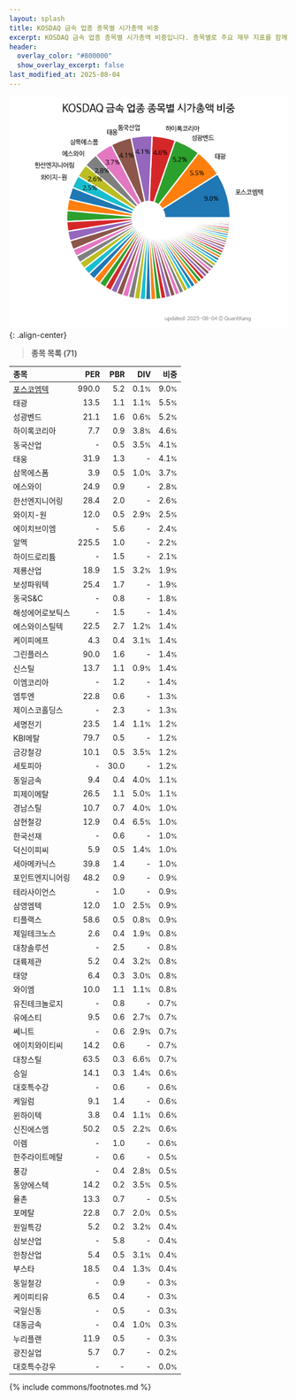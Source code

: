 ```yaml
---
layout: splash
title: KOSDAQ 금속 업종 종목별 시가총액 비중
excerpt: KOSDAQ 금속 업종 종목별 시가총액 비중입니다. 종목별로 주요 재무 지표를 함께 표시합니다.
header:
  overlay_color: "#800000"
  show_overlay_excerpt: false
last_modified_at: 2025-08-04
---
```



![KOSDAQ 금속 업종 종목별 시가총액 비중](/stats/sector/images/kosdaq_업종_금속_종목.png){: .align-center}


> **종목 목록 (71)**<a id="list"></a>

| **종목** | **PER** | **PBR** | **DIV** | **비중** |
| :------- | ------: | ------: | ------: | -------: |
| [포스코엠텍](/009520/) | 990.0 | 5.2 | 0.1<small>%</small> | 9.0<small>%</small> |
| 태광 | 13.5 | 1.1 | 1.1<small>%</small> | 5.5<small>%</small> |
| 성광벤드 | 21.1 | 1.6 | 0.6<small>%</small> | 5.2<small>%</small> |
| 하이록코리아 | 7.7 | 0.9 | 3.8<small>%</small> | 4.6<small>%</small> |
| 동국산업 | - | 0.5 | 3.5<small>%</small> | 4.1<small>%</small> |
| 태웅 | 31.9 | 1.3 | - | 4.1<small>%</small> |
| 삼목에스폼 | 3.9 | 0.5 | 1.0<small>%</small> | 3.7<small>%</small> |
| 에스와이 | 24.9 | 0.9 | - | 2.8<small>%</small> |
| 한선엔지니어링 | 28.4 | 2.0 | - | 2.6<small>%</small> |
| 와이지-원 | 12.0 | 0.5 | 2.9<small>%</small> | 2.5<small>%</small> |
| 에이치브이엠 | - | 5.6 | - | 2.4<small>%</small> |
| 알멕 | 225.5 | 1.0 | - | 2.2<small>%</small> |
| 하이드로리튬 | - | 1.5 | - | 2.1<small>%</small> |
| 제룡산업 | 18.9 | 1.5 | 3.2<small>%</small> | 1.9<small>%</small> |
| 보성파워텍 | 25.4 | 1.7 | - | 1.9<small>%</small> |
| 동국S&C | - | 0.8 | - | 1.8<small>%</small> |
| 해성에어로보틱스 | - | 1.5 | - | 1.4<small>%</small> |
| 에스와이스틸텍 | 22.5 | 2.7 | 1.2<small>%</small> | 1.4<small>%</small> |
| 케이피에프 | 4.3 | 0.4 | 3.1<small>%</small> | 1.4<small>%</small> |
| 그린플러스 | 90.0 | 1.6 | - | 1.4<small>%</small> |
| 신스틸 | 13.7 | 1.1 | 0.9<small>%</small> | 1.4<small>%</small> |
| 이엠코리아 | - | 1.2 | - | 1.4<small>%</small> |
| 엠투엔 | 22.8 | 0.6 | - | 1.3<small>%</small> |
| 제이스코홀딩스 | - | 2.3 | - | 1.3<small>%</small> |
| 세명전기 | 23.5 | 1.4 | 1.1<small>%</small> | 1.2<small>%</small> |
| KBI메탈 | 79.7 | 0.5 | - | 1.2<small>%</small> |
| 금강철강 | 10.1 | 0.5 | 3.5<small>%</small> | 1.2<small>%</small> |
| 세토피아 | - | 30.0 | - | 1.2<small>%</small> |
| 동일금속 | 9.4 | 0.4 | 4.0<small>%</small> | 1.1<small>%</small> |
| 피제이메탈 | 26.5 | 1.1 | 5.0<small>%</small> | 1.1<small>%</small> |
| 경남스틸 | 10.7 | 0.7 | 4.0<small>%</small> | 1.0<small>%</small> |
| 삼현철강 | 12.9 | 0.4 | 6.5<small>%</small> | 1.0<small>%</small> |
| 한국선재 | - | 0.6 | - | 1.0<small>%</small> |
| 덕신이피씨 | 5.9 | 0.5 | 1.4<small>%</small> | 1.0<small>%</small> |
| 세아메카닉스 | 39.8 | 1.4 | - | 1.0<small>%</small> |
| 포인트엔지니어링 | 48.2 | 0.9 | - | 0.9<small>%</small> |
| 테라사이언스 | - | 1.0 | - | 0.9<small>%</small> |
| 삼영엠텍 | 12.0 | 1.0 | 2.5<small>%</small> | 0.9<small>%</small> |
| 티플랙스 | 58.6 | 0.5 | 0.8<small>%</small> | 0.9<small>%</small> |
| 제일테크노스 | 2.6 | 0.4 | 1.9<small>%</small> | 0.8<small>%</small> |
| 대창솔루션 | - | 2.5 | - | 0.8<small>%</small> |
| 대륙제관 | 5.2 | 0.4 | 3.2<small>%</small> | 0.8<small>%</small> |
| 태양 | 6.4 | 0.3 | 3.0<small>%</small> | 0.8<small>%</small> |
| 와이엠 | 10.0 | 1.1 | 1.1<small>%</small> | 0.8<small>%</small> |
| 유진테크놀로지 | - | 0.8 | - | 0.7<small>%</small> |
| 유에스티 | 9.5 | 0.6 | 2.7<small>%</small> | 0.7<small>%</small> |
| 쎄니트 | - | 0.6 | 2.9<small>%</small> | 0.7<small>%</small> |
| 에이치와이티씨 | 14.2 | 0.6 | - | 0.7<small>%</small> |
| 대창스틸 | 63.5 | 0.3 | 6.6<small>%</small> | 0.7<small>%</small> |
| 승일 | 14.1 | 0.3 | 1.4<small>%</small> | 0.6<small>%</small> |
| 대호특수강 | - | 0.6 | - | 0.6<small>%</small> |
| 케일럼 | 9.1 | 1.4 | - | 0.6<small>%</small> |
| 윈하이텍 | 3.8 | 0.4 | 1.1<small>%</small> | 0.6<small>%</small> |
| 신진에스엠 | 50.2 | 0.5 | 2.2<small>%</small> | 0.6<small>%</small> |
| 이렘 | - | 1.0 | - | 0.6<small>%</small> |
| 한주라이트메탈 | - | 0.6 | - | 0.5<small>%</small> |
| 풍강 | - | 0.4 | 2.8<small>%</small> | 0.5<small>%</small> |
| 동양에스텍 | 14.2 | 0.2 | 3.5<small>%</small> | 0.5<small>%</small> |
| 율촌 | 13.3 | 0.7 | - | 0.5<small>%</small> |
| 포메탈 | 22.8 | 0.7 | 2.0<small>%</small> | 0.5<small>%</small> |
| 원일특강 | 5.2 | 0.2 | 3.2<small>%</small> | 0.4<small>%</small> |
| 삼보산업 | - | 5.8 | - | 0.4<small>%</small> |
| 한창산업 | 5.4 | 0.5 | 3.1<small>%</small> | 0.4<small>%</small> |
| 부스타 | 18.5 | 0.4 | 1.3<small>%</small> | 0.4<small>%</small> |
| 동일철강 | - | 0.9 | - | 0.3<small>%</small> |
| 케이피티유 | 6.5 | 0.4 | - | 0.3<small>%</small> |
| 국일신동 | - | 0.5 | - | 0.3<small>%</small> |
| 대동금속 | - | 0.4 | 1.0<small>%</small> | 0.3<small>%</small> |
| 누리플랜 | 11.9 | 0.5 | - | 0.3<small>%</small> |
| 광진실업 | 5.7 | 0.7 | - | 0.2<small>%</small> |
| 대호특수강우 | - | - | - | 0.0<small>%</small> |

{% include commons/footnotes.md %}